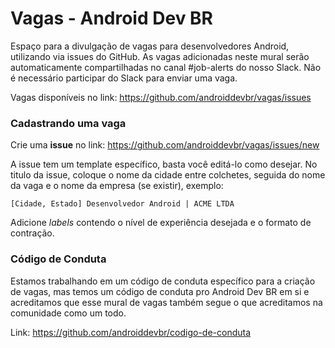# Vagas - Android Dev BR

Espaço para a divulgação de vagas para desenvolvedores Android, utilizando via issues do GitHub. As vagas adicionadas neste mural serão automaticamente compartilhadas no canal #job-alerts do nosso Slack. Não é necessário participar do Slack para enviar uma vaga.

Vagas disponíveis no link: https://github.com/androiddevbr/vagas/issues

### Cadastrando uma vaga

Crie uma **issue** no link: https://github.com/androiddevbr/vagas/issues/new

A issue tem um template específico, basta você editá-lo como desejar. No titulo da issue, coloque o nome da cidade entre colchetes, seguida do nome da vaga e o nome da empresa (se existir), exemplo:

`[Cidade, Estado] Desenvolvedor Android | ACME LTDA`

Adicione _labels_ contendo o nível de experiência desejada e o formato de contração. 

### Código de Conduta

Estamos trabalhando em um código de conduta específico para a criação de vagas, mas temos um código de conduta pro Android Dev BR em si e acreditamos que esse mural de vagas também segue o que acreditamos na comunidade como um todo.

Link: https://github.com/androiddevbr/codigo-de-conduta
